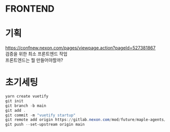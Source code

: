 # FRONTEND

# 기획
https://confnew.nexon.com/pages/viewpage.action?pageId=527381867  
검증을 위한 최소 프론트엔드 작업  
프론트엔드는 뭘 만들어야할까?  

# 초기세팅

```powershell
yarn create vuetify
git init
git branch -b main
git add .
git commit -m "vuetify startup"
git remote add origin https://gitlab.nexon.com/mod/future/maple-agents/frontend
git push --set-upstream origin main
```

